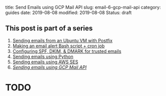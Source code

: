 title: Send Emails using GCP Mail API
slug: email-6-gcp-mail-api
category: guides
date: 2019-08-08
modified: 2019-08-08
Status: draft


## This post is part of a series
1. [Sending emails from an Ubuntu VM with Postfix](email-1-postfix-setup)
2. [Making an email alert Bash script + cron job](email-2-bash-cron)
3. [Configuring SPF, DKIM, & DMARK for trusted emails](email-3-trust-protocols)
4. [Sending emails using Python](email-4-python)
5. [Sending emails using AWS SES](email-5-aws-ses-api)
6. *[Sending emails using GCP Mail API](email-6-gcp-mail-api)*


# TODO
